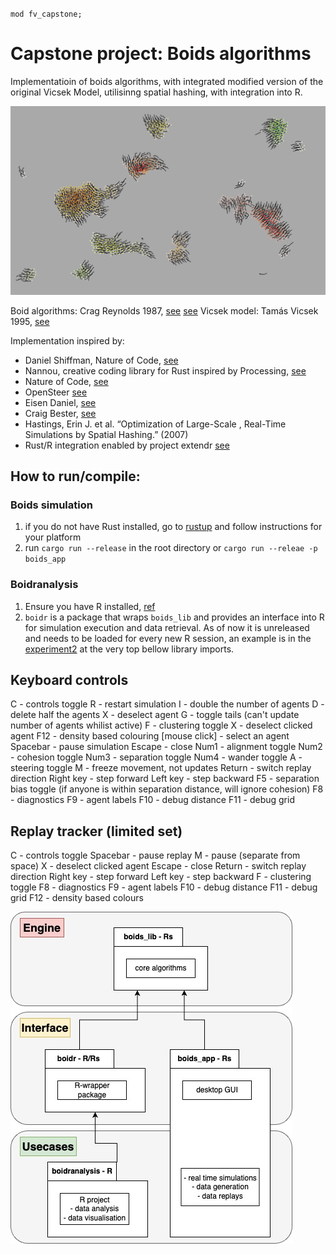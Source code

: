 `mod fv_capstone;`
# Capstone project: Boids algorithms


Implementatioin of boids algorithms, with integrated modified version of the original Vicsek Model, utilisinng spatial hashing, with integration into R.

![cover](/docs/mellow_wandering.png)

Boid algorithms: Crag Reynolds 1987, [see](https://dl.acm.org/doi/10.1145/37402.37406) [see](http://www.red3d.com/cwr/0)
Vicsek model: Tamás Vicsek 1995, [see](https://journals.aps.org/prl/abstract/10.1103/PhysRevLett.75.1226)

Implementation inspired by:
  - Daniel Shiffman, Nature of Code, [see](https://natureofcode.com/book/)
  - Nannou, creative coding library for Rust inspired by Processing, [see](https://github.com/nannou-org/nannou)
  - Nature of Code, [see](https://github.com/nannou-org/nannou/tree/master/nature_of_code)
  - OpenSteer [see](https://sourceforge.net/projects/opensteer/)
  - Eisen Daniel, [see](https://github.com/eisendaniel/boids/blob/master/src/main.rs)
  - Craig Bester, [see](https://github.com/cycraig/rust-boids-wasm)
  - Hastings, Erin J. et al. “Optimization of Large-Scale , Real-Time Simulations by Spatial Hashing.” (2007)
  - Rust/R integration enabled by project extendr [see](https://github.com/extendr/extendr)


## How to run/compile:
### Boids simulation
1. if you do not have Rust installed, go to [rustup](https://rustup.rs/) and follow instructions for your platform
2. run `cargo run --release` in the root directory or `cargo run --releae -p boids_app`

### Boidranalysis
1. Ensure you have R installed, [ref](https://www.r-project.org/)
2. `boidr` is a package that wraps ```boids_lib``` and provides an interface into R for simulation execution and data retrieval. As of now it is unreleased and needs to be loaded for every new R session, an example is in the [experiment2](./boidranalysis/R/experiment2.R) at the very top bellow library imports.

## Keyboard controls
C - controls toggle
R - restart simulation
I - double the number of agents
D - delete half the agents
X - deselect agent
G - toggle tails (can't update number of agents whilist active)
F - clustering toggle
X - deselect clicked agent
F12 - density based colouring
[mouse click] - select an agent
Spacebar - pause simulation
Escape - close
Num1 - alignment toggle
Num2 - cohesion toggle
Num3 - separation toggle
Num4 - wander toggle
A - steering toggle
M - freeze movement, not updates
Return - switch replay direction
Right key - step forward
Left key - step backward
F5 - separation bias toggle (if anyone is within separation distance, will ignore cohesion)
F8 - diagnostics
F9 - agent labels
F10 - debug distance
F11 - debug grid

## Replay tracker (limited set)

C - controls toggle
Spacebar - pause replay
M - pause (separate from space)
X - deselect clicked agent
Escape - close
Return - switch replay direction
Right key - step forward
Left key - step backward
F - clustering toggle
F8 - diagnostics
F9 - agent labels
F10 - debug distance
F11 - debug grid
F12 - density based colours

![cover](/docs/arch.jpg)
